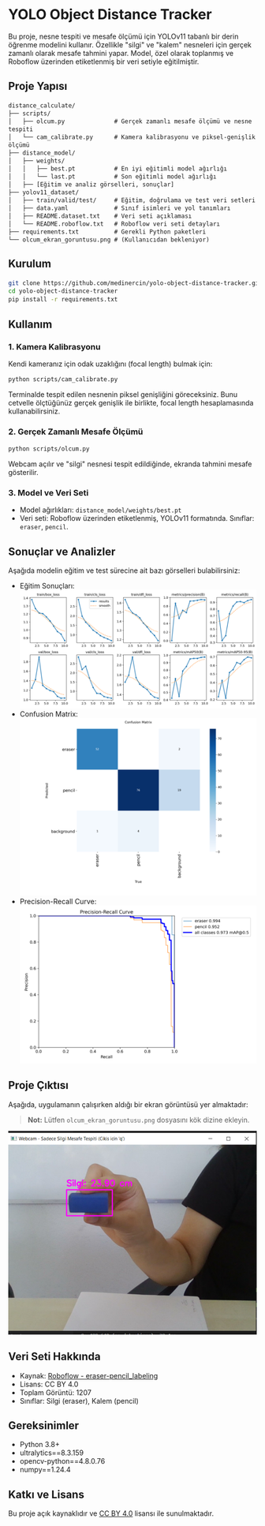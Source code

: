 # YOLO Object Distance Tracker

Bu proje, nesne tespiti ve mesafe ölçümü için YOLOv11 tabanlı bir derin öğrenme modelini kullanır. Özellikle "silgi" ve "kalem" nesneleri için gerçek zamanlı olarak mesafe tahmini yapar. Model, özel olarak toplanmış ve Roboflow üzerinden etiketlenmiş bir veri setiyle eğitilmiştir.

## Proje Yapısı

```
distance_calculate/
├── scripts/
│   ├── olcum.py              # Gerçek zamanlı mesafe ölçümü ve nesne tespiti
│   └── cam_calibrate.py      # Kamera kalibrasyonu ve piksel-genişlik ölçümü
├── distance_model/
│   ├── weights/
│   │   ├── best.pt           # En iyi eğitimli model ağırlığı
│   │   └── last.pt           # Son eğitimli model ağırlığı
│   ├── [Eğitim ve analiz görselleri, sonuçlar]
├── yolov11_dataset/
│   ├── train/valid/test/     # Eğitim, doğrulama ve test veri setleri
│   ├── data.yaml             # Sınıf isimleri ve yol tanımları
│   ├── README.dataset.txt    # Veri seti açıklaması
│   └── README.roboflow.txt   # Roboflow veri seti detayları
├── requirements.txt          # Gerekli Python paketleri
└── olcum_ekran_goruntusu.png # (Kullanıcıdan bekleniyor)
```

## Kurulum

```bash
git clone https://github.com/medinercin/yolo-object-distance-tracker.git
cd yolo-object-distance-tracker
pip install -r requirements.txt
```

## Kullanım

### 1. Kamera Kalibrasyonu

Kendi kameranız için odak uzaklığını (focal length) bulmak için:

```bash
python scripts/cam_calibrate.py
```
Terminalde tespit edilen nesnenin piksel genişliğini göreceksiniz. Bunu cetvelle ölçtüğünüz gerçek genişlik ile birlikte, focal length hesaplamasında kullanabilirsiniz.

### 2. Gerçek Zamanlı Mesafe Ölçümü

```bash
python scripts/olcum.py
```
Webcam açılır ve "silgi" nesnesi tespit edildiğinde, ekranda tahmini mesafe gösterilir.

### 3. Model ve Veri Seti

- Model ağırlıkları: `distance_model/weights/best.pt`
- Veri seti: Roboflow üzerinden etiketlenmiş, YOLOv11 formatında. Sınıflar: `eraser`, `pencil`.

## Sonuçlar ve Analizler

Aşağıda modelin eğitim ve test sürecine ait bazı görselleri bulabilirsiniz:

- Eğitim Sonuçları:  
  ![results.png](distance_model/results.png)
- Confusion Matrix:  
  ![confusion_matrix.png](distance_model/confusion_matrix.png)
- Precision-Recall Curve:  
  ![PR_curve.png](distance_model/PR_curve.png)

## Proje Çıktısı

Aşağıda, uygulamanın çalışırken aldığı bir ekran görüntüsü yer almaktadır:

> **Not:** Lütfen `olcum_ekran_goruntusu.png` dosyasını kök dizine ekleyin.

![Ölçüm Ekran Görüntüsü](olcum_ekran_goruntusu.png)

## Veri Seti Hakkında

- Kaynak: [Roboflow - eraser-pencil_labeling](https://universe.roboflow.com/facews/eraser-pencil_labeling)
- Lisans: CC BY 4.0
- Toplam Görüntü: 1207
- Sınıflar: Silgi (eraser), Kalem (pencil)

## Gereksinimler

- Python 3.8+
- ultralytics==8.3.159
- opencv-python==4.8.0.76
- numpy==1.24.4

## Katkı ve Lisans

Bu proje açık kaynaklıdır ve [CC BY 4.0](https://creativecommons.org/licenses/by/4.0/) lisansı ile sunulmaktadır. 
